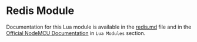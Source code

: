 # Redis Module

Documentation for this Lua module is available in the [redis.md](../../docs/en/lua-modules/redis.md) file and in the [Official NodeMCU Documentation](https://nodemcu.readthedocs.io/) in `Lua Modules` section.